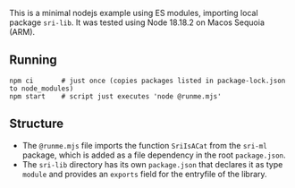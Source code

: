 This is a minimal nodejs example using ES modules, importing local package `sri-lib`. It was tested using Node 18.18.2 on Macos Sequoia (ARM).

## Running

```
npm ci       # just once (copies packages listed in package-lock.json to node_modules)
npm start    # script just executes 'node @runme.mjs'
```

## Structure

* The `@runme.mjs` file imports the function `SriIsACat` from the `sri-ml` package, which is added as a file dependency in the root `package.json`.
* The `sri-lib` directory has its own `package.json` that declares it as type `module` and provides an `exports` field for the entryfile of the library.


